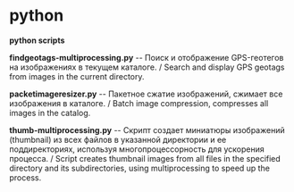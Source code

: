# python
**python scripts**

**findgeotags-multiprocessing.py** -- Поиск и отображение GPS-геотегов на изображениях в текущем каталоге. / Search and display GPS geotags from images in the current directory. 

**packetimageresizer.py** -- Пакетное сжатие изображений, сжимает все изображения в каталоге. / Batch image compression, compresses all images in the catalog.

**thumb-multiprocessing.py** -- Cкрипт создает миниатюры изображений (thumbnail) из всех файлов в указанной директории и ее поддиректориях, используя многопроцессорность для ускорения процесса. / Script creates thumbnail images from all files in the specified directory and its subdirectories, using multiprocessing to speed up the process.
